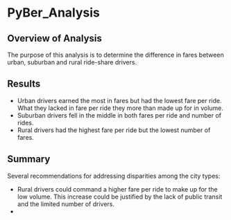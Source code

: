 # PyBer_Analysis

## Overview of Analysis
The purpose of this analysis is to determine the difference in fares between urban, suburban and rural ride-share drivers.


## Results
* Urban drivers earned the most in fares but had the lowest fare per ride.  What they lacked in fare per ride they more than made up for in volume.
* Suburban drivers fell in the middle in both fares per ride and number of rides.
* Rural drivers had the highest fare per ride but the lowest number of fares.


## Summary
Several recommendations for addressing disparities among the city types:
* Rural drivers could command a higher fare per ride to make up for the low volume.  This increase could be justified by the lack of public transit and the limited         number of drivers.
* 
